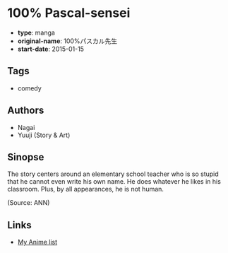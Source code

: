 # 100% Pascal-sensei

-   **type**: manga
-   **original-name**: 100%パスカル先生
-   **start-date**: 2015-01-15

## Tags

-   comedy

## Authors

-   Nagai
-   Yuuji (Story & Art)

## Sinopse

The story centers around an elementary school teacher who is so stupid that he cannot even write his own name. He does whatever he likes in his classroom. Plus, by all appearances, he is not human.

(Source: ANN)

## Links

-   [My Anime list](https://myanimelist.net/manga/103788/100_Pascal-sensei)
